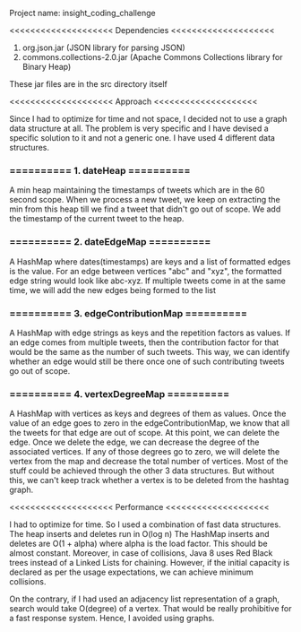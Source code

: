 Project name: insight_coding_challenge



<<<<<<<<<<<<<<<<<<<< Dependencies <<<<<<<<<<<<<<<<<<<<

1. org.json.jar (JSON library for parsing JSON)
2. commons.collections-2.0.jar (Apache Commons Collections library for Binary Heap)

These jar files are in the src directory itself



<<<<<<<<<<<<<<<<<<<< Approach <<<<<<<<<<<<<<<<<<<<

Since I had to optimize for time and not space, I decided not to use a graph data structure at all.
The problem is very specific and I have devised a specific solution to it and not a generic one.
I have used 4 different data structures.

### ========== 1. dateHeap ========== ###

A min heap maintaining the timestamps of tweets which are in the 60 second scope.
When we process a new tweet, we keep on extracting the min from this heap till we find a tweet that didn't go out of scope.
We add the timestamp of the current tweet to the heap.

### ========== 2. dateEdgeMap ========== ###

A HashMap where dates(timestamps) are keys and a list of formatted edges is the value.
For an edge between vertices "abc" and "xyz", the formatted edge string would look like abc-xyz.
If multiple tweets come in at the same time, we will add the new edges being formed to the list

### ========== 3. edgeContributionMap ========== ###

A HashMap with edge strings as keys and the repetition factors as values.
If an edge comes from multiple tweets, then the contribution factor for that would be the same as the number of such tweets.
This way, we can identify whether an edge would still be there once one of such contributing tweets go out of scope.

### ========== 4. vertexDegreeMap ========== ###

A HashMap with vertices as keys and degrees of them as values.
Once the value of an edge goes to zero in the edgeContributionMap, we know that all the tweets for that edge are out of scope.
At this point, we can delete the edge.
Once we delete the edge, we can decrease the degree of the associated vertices.
If any of those degrees go to zero, we will delete the vertex from the map and decrease the total number of vertices.
Most of the stuff could be achieved through the other 3 data structures.
But without this, we can't keep track whether a vertex is to be deleted from the hashtag graph.



<<<<<<<<<<<<<<<<<<<< Performance <<<<<<<<<<<<<<<<<<<<

I had to optimize for time. So I used a combination of fast data structures.
The heap inserts and deletes run in O(log n)
The HashMap inserts and deletes are O(1 + alpha) where alpha is the load factor. This should be almost constant.
Moreover, in case of collisions, Java 8 uses Red Black trees instead of a Linked Lists for chaining.
However, if the initial capacity is declared as per the usage expectations, we can achieve minimum collisions.

On the contrary, if I had used an adjacency list representation of a graph, search would take O(degree) of a vertex.
That would be really prohibitive for a fast response system. Hence, I avoided using graphs.
